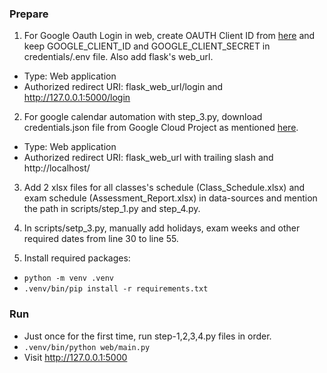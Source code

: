 ### Prepare

1. For Google Oauth Login in web, create OAUTH Client ID from [here](https://console.cloud.google.com/apis/credentials) and keep GOOGLE_CLIENT_ID and GOOGLE_CLIENT_SECRET in credentials/.env file. Also add flask's web_url.
 - Type: Web application
 - Authorized redirect URI: flask_web_url/login and http://127.0.0.1:5000/login

2. For google calendar automation with step_3.py, download credentials.json file from Google Cloud Project as mentioned [here](https://developers.google.com/calendar/api/quickstart/python). 
 - Type: Web application
 - Authorized redirect URI: flask_web_url with trailing slash and http://localhost/

 3. Add 2 xlsx files for all classes's schedule (Class_Schedule.xlsx) and exam schedule (Assessment_Report.xlsx) in data-sources and mention the path in scripts/step_1.py and step_4.py.

 4. In scripts/setp_3.py, manually add holidays, exam weeks and other required dates from line 30 to line 55.

 5. Install required packages:
  - `python -m venv .venv`
  - `.venv/bin/pip install -r requirements.txt`

 ### Run

 - Just once for the first time, run step-1,2,3,4.py files in order.
 - `.venv/bin/python web/main.py`
 - Visit http://127.0.0.1:5000
